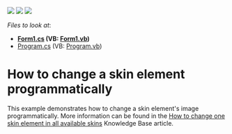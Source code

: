 <!-- default badges list -->
![](https://img.shields.io/endpoint?url=https://codecentral.devexpress.com/api/v1/VersionRange/128614941/14.1.3%2B)
[![](https://img.shields.io/badge/Open_in_DevExpress_Support_Center-FF7200?style=flat-square&logo=DevExpress&logoColor=white)](https://supportcenter.devexpress.com/ticket/details/E2104)
[![](https://img.shields.io/badge/📖_How_to_use_DevExpress_Examples-e9f6fc?style=flat-square)](https://docs.devexpress.com/GeneralInformation/403183)
<!-- default badges end -->
<!-- default file list -->
*Files to look at*:

* **[Form1.cs](./CS/WindowsApplication1/Form1.cs) (VB: [Form1.vb](./VB/WindowsApplication1/Form1.vb))**
* [Program.cs](./CS/WindowsApplication1/Program.cs) (VB: [Program.vb](./VB/WindowsApplication1/Program.vb))
<!-- default file list end -->
# How to change a skin element programmatically


<p>This example demonstrates how to change a skin element's image programmatically. More information can be found in the <a href="https://www.devexpress.com/Support/Center/p/K18374">How to change one skin element in all available skins</a> Knowledge Base article.</p>

<br/>


